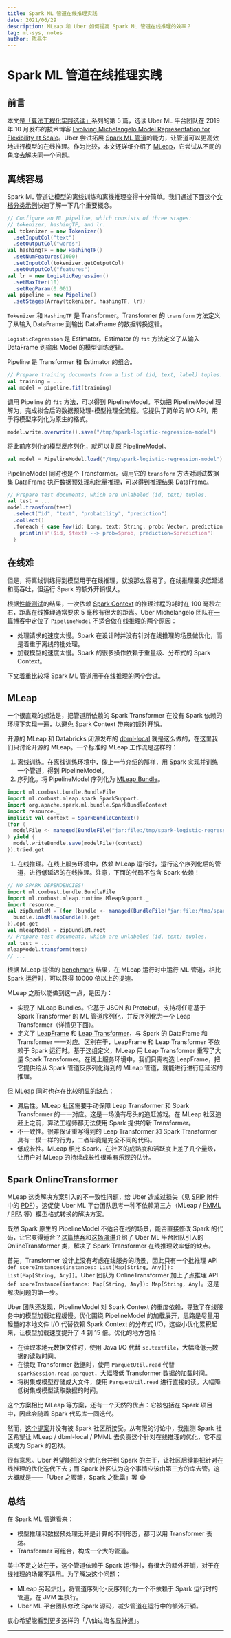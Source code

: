 ```yaml
---
title: Spark ML 管道在线推理实践
date: 2021/06/29
description: MLeap 和 Uber 如何提高 Spark ML 管道在线推理的效率？
tag: ml-sys, notes
author: 陈易生
---
```


# Spark ML 管道在线推理实践

## 前言

本文是[「算法工程化实践选读」](./mlsys-we-love)系列的第 5 篇，选读 Uber ML 平台团队在 2019 年 10 月发布的技术博客 [Evolving Michelangelo Model Representation for Flexibility at Scale](https://eng.uber.com/michelangelo-machine-learning-model-representation/)。Uber 尝试拓展 [Spark ML 管道](https://spark.apache.org/docs/latest/ml-pipeline.html)的能力，让管道可以更高效地进行模型的在线推理。作为比较，本文还详细介绍了 [MLeap](https://combust.github.io/mleap-docs/)，它尝试从不同的角度去解决同一个问题。

## 离线容易

Spark ML 管道让模型的离线训练和离线推理变得十分简单。我们通过下面这个[文档分类示例](https://spark.apache.org/docs/latest/ml-pipeline.html#example-pipeline)快速了解一下几个重要概念。

```scala
// Configure an ML pipeline, which consists of three stages:
// tokenizer, hashingTF, and lr.
val tokenizer = new Tokenizer()
  .setInputCol("text")
  .setOutputCol("words")
val hashingTF = new HashingTF()
  .setNumFeatures(1000)
  .setInputCol(tokenizer.getOutputCol)
  .setOutputCol("features")
val lr = new LogisticRegression()
  .setMaxIter(10)
  .setRegParam(0.001)
val pipeline = new Pipeline()
  .setStages(Array(tokenizer, hashingTF, lr))
```

`Tokenizer` 和 `HashingTF` 是 Transformer。Transformer 的 `transform` 方法定义了从输入 DataFrame 到输出 DataFrame 的数据转换逻辑。

`LogisticRegression` 是 Estimator。Estimator 的 `fit` 方法定义了从输入 DataFrame 到输出 Model 的模型训练逻辑。

Pipeline 是 Transformer 和 Estimator 的组合。

```scala
// Prepare training documents from a list of (id, text, label) tuples.
val training = ...
val model = pipeline.fit(training)
```

调用 Pipeline 的 `fit` 方法，可以得到 PipelineModel。不妨把 PipelineModel 理解为，完成拟合后的数据预处理-模型推理全流程。它提供了简单的 I/O API，用于将模型序列化为原生的格式。

```scala
model.write.overwrite().save("/tmp/spark-logistic-regression-model")
```

将此前序列化的模型反序列化，就可以复原 PipelineModel。

```scala
val model = PipelineModel.load("/tmp/spark-logistic-regression-model")
```

PipelineModel 同时也是个 Transformer。调用它的 `transform` 方法对测试数据集 DataFrame 执行数据预处理和批量推理，可以得到推理结果 DataFrame。

```scala
// Prepare test documents, which are unlabeled (id, text) tuples.
val test = ...
model.transform(test)
  .select("id", "text", "probability", "prediction")
  .collect()
  .foreach { case Row(id: Long, text: String, prob: Vector, prediction: Double) =>
    println(s"($id, $text) --> prob=$prob, prediction=$prediction")
  }
```

## 在线难

但是，将离线训练得到模型用于在线推理，就没那么容易了。在线推理要求低延迟和高吞吐，但运行 Spark 的额外开销很大。

根据[性能测试](https://github.com/combust/mleap-docs/blob/master/faq.md#why-not-use-a-sparkcontext-with-a-localrelation-dataframe-to-transform)的结果，一次依赖 [Spark Context](https://spark.apache.org/docs/latest/api/java/org/apache/spark/SparkContext.html) 的推理过程的耗时在 100 毫秒左右，距离在线推理通常要求 5 毫秒有很大的距离。Uber Michelangelo 团队在[一篇博客](https://eng.uber.com/michelangelo-machine-learning-model-representation/)中定位了 `PipelineModel` 不适合做在线推理的两个原因：

- 处理请求的速度太慢。Spark 在设计时并没有针对在线推理的场景做优化，而是着重于离线的批处理。
- 加载模型的速度太慢。Spark 的很多操作依赖于重量级、分布式的 Spark Context。

下文着重比较将 Spark ML 管道用于在线推理的两个尝试。

## MLeap

一个很直观的想法是，把管道所依赖的 Spark Transformer 在没有 Spark 依赖的环境下实现一遍，以避免 Spark Context 带来的额外开销。

开源的 MLeap 和 Databricks 闭源发布的 [dbml-local](https://docs.databricks.com/applications/machine-learning/model-export/model-import.html) 就是这么做的，在这里我们只讨论开源的 MLeap。一个标准的 MLeap 工作流是这样的：

1. 离线训练。在离线训练环境中，像上一节介绍的那样，用 Spark 实现并训练一个管道，得到 PipelineModel。
1. 序列化。将 PipelineModel 序列化为 [MLeap Bundle](https://combust.github.io/mleap-docs/core-concepts/mleap-bundles.html)。

```scala
import ml.combust.bundle.BundleFile
import ml.combust.mleap.spark.SparkSupport._
import org.apache.spark.ml.bundle.SparkBundleContext
import resource._
implicit val context = SparkBundleContext()
(for (
  modelFile <- managed(BundleFile("jar:file:/tmp/spark-logistic-regression-model.zip"))
) yield {
  model.writeBundle.save(modelFile)(context)
}).tried.get
```

1. 在线推理。在线上服务环境中，依赖 MLeap 运行时，运行这个序列化后的管道，进行低延迟的在线推理。注意，下面的代码不包含 Spark 依赖！

```scala
// NO SPARK DEPENDENCIES!
import ml.combust.bundle.BundleFile
import ml.combust.mleap.runtime.MleapSupport._
import resource._
val zipBundleM = (for (bundle <- managed(BundleFile("jar:file:/tmp/spark-logistic-regression-model.zip"))) yield {
  bundle.loadMleapBundle().get
}).opt.get
val mleapModel = zipBundleM.root
// Prepare test documents, which are unlabeled (id, text) tuples.
val test = ...
mleapModel.transform(test)
// ...
```

根据 MLeap 提供的 [benchmark](https://github.com/combust/mleap-docs/blob/master/faq.md#what-is-mleap-runtimes-inference-performance) 结果，在 MLeap 运行时中运行 ML 管道，相比 Spark 运行时，可以获得 10000 倍以上的提速。

MLeap 之所以能做到这一点，是因为：

- 实现了 MLeap Bundles。它基于 JSON 和 Protobuf，支持将任意基于 Spark Transformer 的 ML 管道序列化，并反序列化为一个 Leap Transformer（详情见下面）。
- 定义了 [LeapFrame](https://combust.github.io/mleap-docs/core-concepts/data-frames/) 和 [Leap Transformer](https://combust.github.io/mleap-docs/core-concepts/transformers/)，与 Spark 的 DataFrame 和 Transformer 一一对应。区别在于，LeapFrame 和 Leap Transformer 不依赖于 Spark 运行时。基于这组定义，MLeap 用 Leap Transformer 重写了大量 Spark Transformer。在线上服务环境中，我们只需构造 LeapFrame，把它提供给从 Spark 管道反序列化得到的 MLeap 管道，就能进行进行低延迟的推理。

但 MLeap 同时也存在比较明显的缺点：

- 滞后性。MLeap 社区需要手动保障 Leap Transformer 和 Spark Transformer 的一一对应。这是一场没有尽头的追赶游戏。在 MLeap 社区追赶上之前，算法工程师都无法使用 Spark 提供的新 Transformer。
- 不一致性。很难保证重写得到的 Leap Transformer 和 Spark Transformer 具有一模一样的行为，二者毕竟是完全不同的代码。
- 低成长性。MLeap 相比 Spark，在社区的成熟度和活跃度上差了几个量级，让用户对 MLeap 的持续成长性很难有乐观的估计。

## Spark OnlineTransformer

MLeap 这类解决方案引入的不一致性问题，给 Uber 造成过损失（见 [SPIP](https://issues.apache.org/jira/browse/SPARK-26247) 附件中的 [PDF](https://issues.apache.org/jira/secure/attachment/12950454/SPIPMlModelExtensionForOnlineServing.pdf)）。这促使 Uber ML 平台团队思考一种不依赖第三方（MLeap / [PMML](http://dmg.org/pmml/v4-1/GeneralStructure.html) / [PFA](http://dmg.org/pfa/) 等）模型格式转换的解决方案。

既然 Spark 原生的 PipelineModel 不适合在线的场景，能否直接修改 Spark 的代码，让它变得适合？[这篇博客](https://eng.uber.com/michelangelo-machine-learning-model-representation/)和[这场演讲](https://databricks.com/session/using-spark-mllib-models-in-a-production-training-and-serving-platform-experiences-and-extensions)介绍了 Uber ML 平台团队引入的 OnlineTransformer 类，解决了 Spark Transformer 在线推理效率低的缺点。

首先，Transformer 设计上没有考虑在线服务的场景，因此只有一个批推理 API `def scoreInstances(instances: List[Map[String, Any]]): List[Map[String, Any]]`。Uber 团队为 OnlineTransformer 加上了点推理 API `def scoreInstance(instance: Map[String, Any]): Map[String, Any]`。这是解决问题的第一步。

Uber 团队还发现，PipelineModel 对 Spark Context 的重度依赖，导致了在线服务中的模型加载过程缓慢。优化围绕 PipelineModel 的加载展开，思路是尽量用轻量的本地文件 I/O 代替依赖 Spark Context 的分布式 I/O，这些小优化累积起来，让模型加载速度提升了 4 到 15 倍。优化的地方包括：

- 在读取本地元数据文件时，使用 Java I/O 代替 `sc.textfile`，大幅降低元数据的读取时间。
- 在读取 Transformer 数据时，使用 `ParquetUtil.read` 代替 `sparkSession.read.parquet`，大幅降低 Transformer 数据的加载时间。
- 将树集成模型存储成大文件，使用 `ParquetUtil.read` 进行直接的读。大幅降低树集成模型读取数据的时间。

这个方案相比 MLeap 等方案，还有一个天然的优点：它被包括在 Spark 项目中，因此会随着 Spark 代码库一同迭代。

然而，[这个提案](https://issues.apache.org/jira/browse/SPARK-26247)并没有被 Spark 社区所接受。从有限的讨论中，我推测 Spark 社区希望让 MLeap / dbml-local / PMML 去负责这个针对在线推理的优化，它不应该成为 Spark 的包袱。

很有意思。Uber 希望能把这个优化合并到 Spark 的主干，让社区后续能把针对在线推理的优化迭代下去；而 Spark 社区认为这个事情应该由第三方的库去管。这大概就是——「Uber 之蜜糖，Spark 之砒霜」罢 😂

## 总结

在 Spark ML 管道看来：

- 模型推理和数据预处理无非是计算的不同形态，都可以用 Transformer 表达。
- Transformer 可组合，构成一个大的管道。

美中不足之处在于，这个管道依赖于 Spark 运行时，有很大的额外开销，对于在线推理的场景不适用。为了解决这个问题：

- MLeap 另起炉灶，将管道序列化-反序列化为一个不依赖于 Spark 运行时的管道，在 JVM 里执行。
- Uber ML 平台团队修改 Spark 源码，减少管道在运行中的额外开销。

衷心希望能看到更多这样的「八仙过海各显神通」。

---

